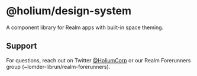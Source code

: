 # @holium/design-system

A component library for Realm apps with built-in space theming.


## Support

For questions, reach out on Twitter [@HoliumCorp](https://twitter.com/HoliumCorp) or our Realm Forerunners group (~lomder-librun/realm-forerunners).


